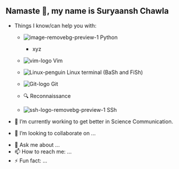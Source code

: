 ## Namaste 🙏, my name is Suryaansh Chawla


- Things I know/can help you with:
  - ![image-removebg-preview-1](https://user-images.githubusercontent.com/47082682/138598480-79c18cdd-15b8-40f0-bf76-f42c825f5da9.png) Python
      - xyz

  - ![vim-logo](https://user-images.githubusercontent.com/47082682/138598693-5f016872-dc10-4054-96eb-de7714d1ea02.png) Vim
  - ![Linux-penguin](https://user-images.githubusercontent.com/47082682/138599165-d5156b7a-4918-4afd-bc54-ee887f9d6c7d.png) Linux terminal (BaSh and FiSh)
  - ![Git-logo](https://user-images.githubusercontent.com/47082682/138600268-97ef7c3f-e662-4226-81b2-019c606ef3a2.png) Git
  - 🔍 Reconnaissance
  - ![ssh-logo-removebg-preview-1](https://user-images.githubusercontent.com/47082682/138814759-1e79a7cc-a5c2-468a-8e27-537188a42efd.png) SSh

<!-- 🔭 I’m currently working on ...Science Communication-->

- 🌱 I’m currently working to get better in Science Communication.

- 👯 I’m looking to collaborate on ...
<!-- 🤔 I’m looking for help with ...-->
- 💬 Ask me about ...
- 📫 How to reach me: ...
- ⚡ Fun fact: ...
